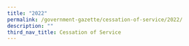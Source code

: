 ```yaml
---
title: "2022"
permalink: /government-gazette/cessation-of-service/2022/
description: ""
third_nav_title: Cessation of Service
---
```


